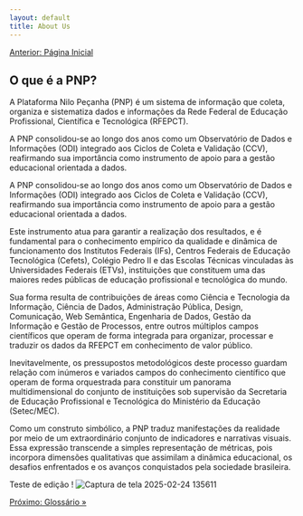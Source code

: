 ```yaml
---
layout: default
title: About Us
---
```



<!-- Parte de Navegação

Veja qual é a o nome da próxima página e da anterior e adicione abaixo no formato:

[Anterior: Nome da páginas](/documentacao/caminho_do_arquivo)
[Próximo: Nome da páginas »](/documentacao/caminho_do_arquivo) 
-->

[Anterior: Página Inicial](/)

## O que é a PNP?

A Plataforma Nilo Peçanha (PNP) é um sistema de informação que coleta, organiza e sistematiza dados e informações da Rede Federal de Educação Profissional, Científica e Tecnológica (RFEPCT).

A PNP consolidou-se ao longo dos anos como um Observatório de Dados e Informações (ODI) integrado aos Ciclos de Coleta e Validação (CCV), reafirmando sua importância como instrumento de apoio para a gestão educacional orientada a dados.

A PNP consolidou-se ao longo dos anos como um Observatório de Dados e Informações (ODI) integrado aos Ciclos de Coleta e Validação (CCV), reafirmando sua importância como instrumento de apoio para a gestão educacional orientada a dados.

Este instrumento atua para garantir a realização dos resultados, e é fundamental para o conhecimento empírico da qualidade e dinâmica de funcionamento dos Institutos Federais (IFs), Centros Federais de Educação Tecnológica (Cefets), Colégio Pedro II e das Escolas Técnicas vinculadas às Universidades Federais (ETVs), instituições que constituem uma das maiores redes públicas de educação profissional e tecnológica do mundo.

Sua forma resulta de contribuições de áreas como Ciência e Tecnologia da Informação, Ciência de Dados, Administração Pública, Design, Comunicação, Web Semântica, Engenharia de Dados, Gestão da Informação e Gestão de Processos, entre outros múltiplos campos científicos que operam de forma integrada para organizar, processar e traduzir os dados da RFEPCT em conhecimento de valor público.

Inevitavelmente, os pressupostos metodológicos deste processo guardam relação com inúmeros e variados campos do conhecimento científico que operam de forma orquestrada para constituir um panorama multidimensional do conjunto de instituições sob supervisão da Secretaria de Educação Profissional e Tecnológica do Ministério da Educação (Setec/MEC).

Como um construto simbólico, a PNP traduz manifestações da realidade por meio de um extraordinário conjunto de indicadores e narrativas visuais. Essa expressão transcende a simples representação de métricas, pois incorpora dimensões qualitativas que assimilam a dinâmica educacional, os desafios enfrentados e os avanços conquistados pela sociedade brasileira.

Teste de edição !
![Captura de tela 2025-02-24 135611](https://github.com/user-attachments/assets/41b7401e-32b2-423c-9b7c-54441c74424d)


[Próximo: Glossário »](/documentacao/pnp/glossario)